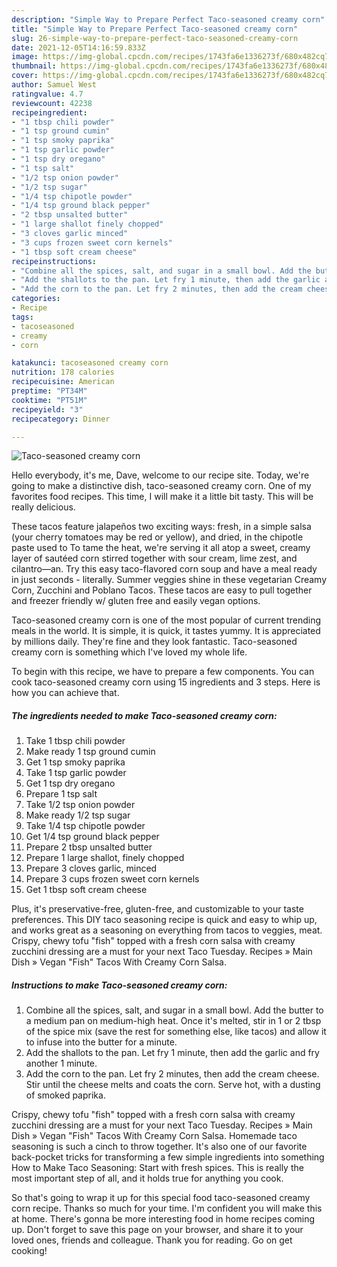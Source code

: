 ```yaml
---
description: "Simple Way to Prepare Perfect Taco-seasoned creamy corn"
title: "Simple Way to Prepare Perfect Taco-seasoned creamy corn"
slug: 26-simple-way-to-prepare-perfect-taco-seasoned-creamy-corn
date: 2021-12-05T14:16:59.833Z
image: https://img-global.cpcdn.com/recipes/1743fa6e1336273f/680x482cq70/taco-seasoned-creamy-corn-recipe-main-photo.jpg
thumbnail: https://img-global.cpcdn.com/recipes/1743fa6e1336273f/680x482cq70/taco-seasoned-creamy-corn-recipe-main-photo.jpg
cover: https://img-global.cpcdn.com/recipes/1743fa6e1336273f/680x482cq70/taco-seasoned-creamy-corn-recipe-main-photo.jpg
author: Samuel West
ratingvalue: 4.7
reviewcount: 42238
recipeingredient:
- "1 tbsp chili powder"
- "1 tsp ground cumin"
- "1 tsp smoky paprika"
- "1 tsp garlic powder"
- "1 tsp dry oregano"
- "1 tsp salt"
- "1/2 tsp onion powder"
- "1/2 tsp sugar"
- "1/4 tsp chipotle powder"
- "1/4 tsp ground black pepper"
- "2 tbsp unsalted butter"
- "1 large shallot finely chopped"
- "3 cloves garlic minced"
- "3 cups frozen sweet corn kernels"
- "1 tbsp soft cream cheese"
recipeinstructions:
- "Combine all the spices, salt, and sugar in a small bowl. Add the butter to a medium pan on medium-high heat. Once it&#39;s melted, stir in 1 or 2 tbsp of the spice mix (save the rest for something else, like tacos) and allow it to infuse into the butter for a minute."
- "Add the shallots to the pan. Let fry 1 minute, then add the garlic and fry another 1 minute."
- "Add the corn to the pan. Let fry 2 minutes, then add the cream cheese. Stir until the cheese melts and coats the corn. Serve hot, with a dusting of smoked paprika."
categories:
- Recipe
tags:
- tacoseasoned
- creamy
- corn

katakunci: tacoseasoned creamy corn 
nutrition: 178 calories
recipecuisine: American
preptime: "PT34M"
cooktime: "PT51M"
recipeyield: "3"
recipecategory: Dinner

---
```



![Taco-seasoned creamy corn](https://img-global.cpcdn.com/recipes/1743fa6e1336273f/680x482cq70/taco-seasoned-creamy-corn-recipe-main-photo.jpg)

Hello everybody, it's me, Dave, welcome to our recipe site. Today, we're going to make a distinctive dish, taco-seasoned creamy corn. One of my favorites food recipes. This time, I will make it a little bit tasty. This will be really delicious.

These tacos feature jalapeños two exciting ways: fresh, in a simple salsa (your cherry tomatoes may be red or yellow), and dried, in the chipotle paste used to To tame the heat, we&#39;re serving it all atop a sweet, creamy layer of sautéed corn stirred together with sour cream, lime zest, and cilantro—an. Try this easy taco-flavored corn soup and have a meal ready in just seconds - literally. Summer veggies shine in these vegetarian Creamy Corn, Zucchini and Poblano Tacos. These tacos are easy to pull together and freezer friendly w/ gluten free and easily vegan options.

Taco-seasoned creamy corn is one of the most popular of current trending meals in the world. It is simple, it is quick, it tastes yummy. It is appreciated by millions daily. They're fine and they look fantastic. Taco-seasoned creamy corn is something which I've loved my whole life.


To begin with this recipe, we have to prepare a few components. You can cook taco-seasoned creamy corn using 15 ingredients and 3 steps. Here is how you can achieve that.

<!--inarticleads1-->

##### The ingredients needed to make Taco-seasoned creamy corn:

1. Take 1 tbsp chili powder
1. Make ready 1 tsp ground cumin
1. Get 1 tsp smoky paprika
1. Take 1 tsp garlic powder
1. Get 1 tsp dry oregano
1. Prepare 1 tsp salt
1. Take 1/2 tsp onion powder
1. Make ready 1/2 tsp sugar
1. Take 1/4 tsp chipotle powder
1. Get 1/4 tsp ground black pepper
1. Prepare 2 tbsp unsalted butter
1. Prepare 1 large shallot, finely chopped
1. Prepare 3 cloves garlic, minced
1. Prepare 3 cups frozen sweet corn kernels
1. Get 1 tbsp soft cream cheese


Plus, it&#39;s preservative-free, gluten-free, and customizable to your taste preferences. This DIY taco seasoning recipe is quick and easy to whip up, and works great as a seasoning on everything from tacos to veggies, meat. Crispy, chewy tofu &#34;fish&#34; topped with a fresh corn salsa with creamy zucchini dressing are a must for your next Taco Tuesday. Recipes » Main Dish » Vegan &#34;Fish&#34; Tacos With Creamy Corn Salsa. 

<!--inarticleads2-->

##### Instructions to make Taco-seasoned creamy corn:

1. Combine all the spices, salt, and sugar in a small bowl. Add the butter to a medium pan on medium-high heat. Once it&#39;s melted, stir in 1 or 2 tbsp of the spice mix (save the rest for something else, like tacos) and allow it to infuse into the butter for a minute.
1. Add the shallots to the pan. Let fry 1 minute, then add the garlic and fry another 1 minute.
1. Add the corn to the pan. Let fry 2 minutes, then add the cream cheese. Stir until the cheese melts and coats the corn. Serve hot, with a dusting of smoked paprika.


Crispy, chewy tofu &#34;fish&#34; topped with a fresh corn salsa with creamy zucchini dressing are a must for your next Taco Tuesday. Recipes » Main Dish » Vegan &#34;Fish&#34; Tacos With Creamy Corn Salsa. Homemade taco seasoning is such a cinch to throw together. It&#39;s also one of our favorite back-pocket tricks for transforming a few simple ingredients into something How to Make Taco Seasoning: Start with fresh spices. This is really the most important step of all, and it holds true for anything you cook. 

So that's going to wrap it up for this special food taco-seasoned creamy corn recipe. Thanks so much for your time. I'm confident you will make this at home. There's gonna be more interesting food in home recipes coming up. Don't forget to save this page on your browser, and share it to your loved ones, friends and colleague. Thank you for reading. Go on get cooking!
